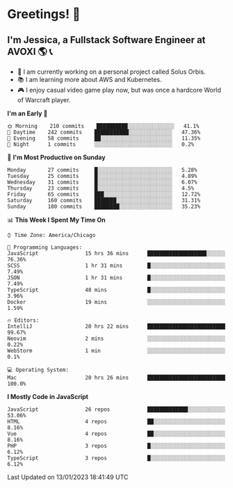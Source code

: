 # Greetings! 🧠

## I'm Jessica, a Fullstack Software Engineer at AVOXI 🌎 📞

- 🌟 I am currently working on a personal project called Solus Orbis.
- 📚 I am learning more about AWS and Kubernetes.
- 🎮 I enjoy casual video game play now, but was once a hardcore World of Warcraft player.

<!--START_SECTION:waka-->
**I'm an Early 🐤** 

```text
🌞 Morning    210 commits    ██████████░░░░░░░░░░░░░░░   41.1% 
🌆 Daytime    242 commits    ███████████░░░░░░░░░░░░░░   47.36% 
🌃 Evening    58 commits     ██░░░░░░░░░░░░░░░░░░░░░░░   11.35% 
🌙 Night      1 commits      ░░░░░░░░░░░░░░░░░░░░░░░░░   0.2%

```
📅 **I'm Most Productive on Sunday** 

```text
Monday       27 commits     █░░░░░░░░░░░░░░░░░░░░░░░░   5.28% 
Tuesday      25 commits     █░░░░░░░░░░░░░░░░░░░░░░░░   4.89% 
Wednesday    31 commits     █░░░░░░░░░░░░░░░░░░░░░░░░   6.07% 
Thursday     23 commits     █░░░░░░░░░░░░░░░░░░░░░░░░   4.5% 
Friday       65 commits     ███░░░░░░░░░░░░░░░░░░░░░░   12.72% 
Saturday     160 commits    ███████░░░░░░░░░░░░░░░░░░   31.31% 
Sunday       180 commits    ████████░░░░░░░░░░░░░░░░░   35.23%

```


📊 **This Week I Spent My Time On** 

```text
⌚︎ Time Zone: America/Chicago

💬 Programming Languages: 
JavaScript               15 hrs 36 mins      ███████████████████░░░░░░   76.36% 
SCSS                     1 hr 31 mins        █░░░░░░░░░░░░░░░░░░░░░░░░   7.49% 
JSON                     1 hr 31 mins        █░░░░░░░░░░░░░░░░░░░░░░░░   7.49% 
TypeScript               48 mins             █░░░░░░░░░░░░░░░░░░░░░░░░   3.96% 
Docker                   19 mins             ░░░░░░░░░░░░░░░░░░░░░░░░░   1.59%

🔥 Editors: 
IntelliJ                 20 hrs 22 mins      █████████████████████████   99.67% 
Neovim                   2 mins              ░░░░░░░░░░░░░░░░░░░░░░░░░   0.22% 
WebStorm                 1 min               ░░░░░░░░░░░░░░░░░░░░░░░░░   0.1%

💻 Operating System: 
Mac                      20 hrs 26 mins      █████████████████████████   100.0%

```

**I Mostly Code in JavaScript** 

```text
JavaScript               26 repos            █████████████░░░░░░░░░░░░   53.06% 
HTML                     4 repos             ██░░░░░░░░░░░░░░░░░░░░░░░   8.16% 
Vue                      4 repos             ██░░░░░░░░░░░░░░░░░░░░░░░   8.16% 
PHP                      3 repos             █░░░░░░░░░░░░░░░░░░░░░░░░   6.12% 
TypeScript               3 repos             █░░░░░░░░░░░░░░░░░░░░░░░░   6.12%

```



 Last Updated on 13/01/2023 18:41:49 UTC
<!--END_SECTION:waka-->

<!--
**jessikuh/jessikuh** is a ✨ _special_ ✨ repository because its `README.md` (this file) appears on your GitHub profile.

Here are some ideas to get you started:

- 🔭 I’m currently working on ...
- 🌱 I’m currently learning ...
- 👯 I’m looking to collaborate on ...
- 🤔 I’m looking for help with ...
- 💬 Ask me about ...
- 📫 How to reach me: ...
- 😄 Pronouns: ...
- ⚡ Fun fact: ...
-->
